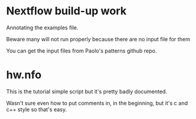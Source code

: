 # Nextflow build-up work

Annotating the examples file.

Beware many will not run properly because there are no input file for them

You can get the input files from Paolo's patterns github repo.

# hw.nfo

This is the tutorial simple script but it's pretty badly documented.

Wasn't sure even how to put comments in, in the beginning, but it's c and c++ style so that's easy.
